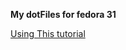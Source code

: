 **My dotFiles for fedora 31**

[Using This tutorial](https://www.atlassian.com/git/tutorials/dotfiles)
